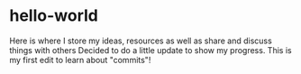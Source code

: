 # hello-world
Here is where I store my ideas, resources as well as share and discuss things with others
Decided to do a little update to show my progress. This is my first edit to learn about "commits"!
